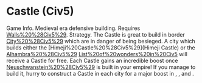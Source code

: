 # Castle (Civ5)

Game Info.
Medieval era defensive building. Requires [Walls%20%28Civ5%29](Walls).
Strategy.
The Castle is great to build in border [City%20%28Civ5%29](cities) which are in danger of being besieged. A city which builds either the [Himeji%20Castle%20%28Civ5%29](Himeji Castle) or the [Alhambra%20%28Civ5%29](Alhambra) [List%20of%20wonders%20in%20Civ5](Wonders) will receive a Castle for free.
Each Castle gains an incredible boost once [Neuschwanstein%20%28Civ5%29](Neuschwanstein) is built in your empire! If you manage to build it, hurry to construct a Castle in each city for a major boost in , , and .